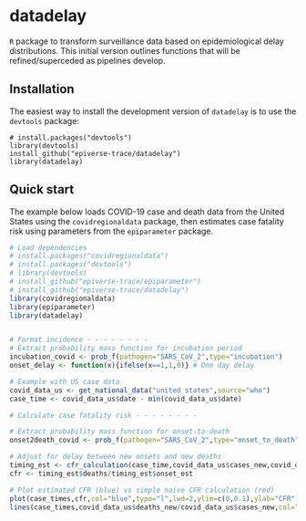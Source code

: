 # datadelay

`R` package to transform surveillance data based on epidemiological delay distributions. This initial version outlines functions that will be refined/superceded as pipelines develop.

## Installation

The easiest way to install the development version of `datadelay` is to use the `devtools` package:

```
# install.packages("devtools")
library(devtools)
install_github("epiverse-trace/datadelay")
library(datadelay)
```


## Quick start

The example below loads COVID-19 case and death data from the United States using the `covidregionaldata` package, then estimates case fatality risk using parameters from the `epiparameter` package.

```r
# Load dependencies
# install.packages("covidregionaldata")
# install.packages("devtools")
# library(devtools)
# install_github("epiverse-trace/epiparameter")
# install_github("epiverse-trace/datadelay")
library(covidregionaldata)
library(epiparameter)
library(datadelay)


# Format incidence - - - - - - - - 
# Extract probability mass function for incubation period
incubation_covid <- prob_f(pathogen="SARS_CoV_2",type="incubation")
onset_delay <- function(x){ifelse(x==1,1,0)} # One day delay

# Example with US case data
covid_data_us <- get_national_data("united states",source="who")
case_time <- covid_data_us$date - min(covid_data_us$date)

# Calculate case fatality risk - - - - - - - - 

# Extract probability mass function for onset-to-death
onset2death_covid <- prob_f(pathogen="SARS_CoV_2",type="onset_to_death")

# Adjust for delay between new onsets and new deaths
timing_est <- cfr_calculation(case_time,covid_data_us$cases_new,covid_data_us$deaths_new,onset_to_death = onset2death_covid)
cfr <- timing_est$deaths/timing_est$onset_est

# Plot estimated CFR (blue) vs simple naive CFR calculation (red)
plot(case_times,cfr,col="blue",type="l",lwd=2,ylim=c(0,0.1),ylab="CFR")
lines(case_times,covid_data_us$deaths_new/covid_data_us$cases_new,col="red")

```
